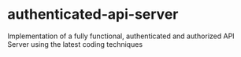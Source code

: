 # authenticated-api-server
Implementation of a fully functional, authenticated and authorized API Server using the latest coding techniques
